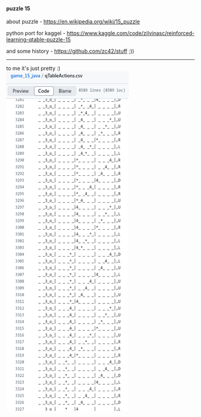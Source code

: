 #### puzzle 15

about puzzle - https://en.wikipedia.org/wiki/15_puzzle

python port for kaggel - https://www.kaggle.com/code/zilvinasc/reinforced-learning-qtable-puzzle-15

and some history - https://github.com/zc42/stuff ;))

**************************************************************************
to me it's just pretty :)  
![it's just pretty](./game_15_pretty_states.png)

